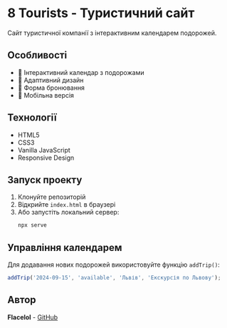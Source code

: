 # 8 Tourists - Туристичний сайт

Сайт туристичної компанії з інтерактивним календарем подорожей.

## Особливості

- 📅 Інтерактивний календар з подорожами
- 🎨 Адаптивний дизайн
- 🚀 Форма бронювання
- 📱 Мобільна версія

## Технології

- HTML5
- CSS3
- Vanilla JavaScript
- Responsive Design

## Запуск проекту

1. Клонуйте репозиторій
2. Відкрийте `index.html` в браузері
3. Або запустіть локальний сервер:
   ```bash
   npx serve
   ```

## Управління календарем

Для додавання нових подорожей використовуйте функцію `addTrip()`:

```javascript
addTrip('2024-09-15', 'available', 'Львів', 'Екскурсія по Львову');
```

## Автор

**Flacelol** - [GitHub](https://github.com/Flacelol)